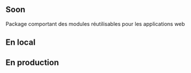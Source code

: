 ## Soon

Package comportant des modules réutilisables pour les applications web

## En local

## En production